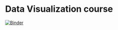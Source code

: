 # Data Visualization course

[![Binder](http://mybinder.org/badge_logo.svg)](https://mybinder.org/v2/gh/visiont3lab/data-visualization.git/master)
